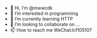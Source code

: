 - 👋 Hi, I’m @mwwcdk
- 👀 I’m interested in programming
- 🌱 I’m currently learning HTTP
- 💞️ I’m looking to collaborate on ...
- 📫 How to reach me 
        WeChat:lcf105107

<!---
mwwcdk/mwwcdk is a ✨ special ✨ repository because its `README.md` (this file) appears on your GitHub profile.
You can click the Preview link to take a look at your changes.
--->

